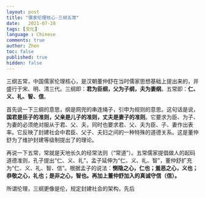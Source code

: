 ```yaml
---
layout: post
title: "儒家伦理核心-三纲五常"
date:   2021-07-28
tags: [文化]
language : Chinese
comments: true
author: Zhen
toc: false
published: true
hidden: false
---
```

三纲五常，中国儒家伦理核心，是汉朝董仲舒在当时儒家思想基础上提出来的，并盛行于宋、明、清三代。三纲即：**君为臣纲，父为子纲，夫为妻纲**。五常即：**仁、义、礼、智、信**。

首先说一下三纲的意思，纲是网兜的串连绳子，引申为规则的意思。这句话是说，**国君是臣子的准则，父亲是儿子的准则，丈夫是妻子的准则**。它要求为臣、为子、为妻的必须绝对服从于君、父、夫，同时也要求君、父、夫为臣、子、妻作出表率。它反映了封建社会中君臣、父子、夫妇之间的一种特殊的道德关系。这是董仲舒为了维护封建等级制提出了的理论。

再说一下五常，常就是天地长久的经常法则（“常道”）。五常儒家提倡做人的起码道德准则，孔子提出“仁、义、礼”，孟子延伸为“仁、义、礼、智”，董仲舒扩充为“仁、义、礼、智、信”。根据孟子的说法：**恻隐之心，仁也；羞恶之心，义也；恭敬之心，礼也；是非之心，智也。再加上董仲舒加入的真诚守信（信）。**

所谓伦理，三纲更像是伦，规定封建社会的架构，先后

<!--stackedit_data:
eyJoaXN0b3J5IjpbMTUxOTIwMzEwMSwxNjkwOTAwNTc5LDE2Nz
Q2MTA3Niw1NDM5Njc0OTMsNTkxOTY1MDMsLTEyNjkyODE5OTcs
ODczMTc3MjE0XX0=
-->